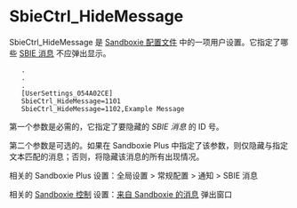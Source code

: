 # SbieCtrl_HideMessage

SbieCtrl_HideMessage 是 [Sandboxie 配置文件](SandboxieIni.md) 中的一项用户设置。它指定了哪些 [SBIE 消息](SBIEMessages.md) 不应弹出显示。
```
   .
   .
   .
   [UserSettings_054A02CE]
   SbieCtrl_HideMessage=1101
   SbieCtrl_HideMessage=1102,Example Message
```

第一个参数是必需的，它指定了要隐藏的 _SBIE 消息_ 的 ID 号。

第二个参数是可选的。如果在 Sandboxie Plus 中指定了该参数，则仅隐藏与指定文本匹配的消息；否则，将隐藏该消息的所有出现情况。

相关的 Sandboxie Plus 设置：全局设置 > 常规配置 > 通知 > SBIE 消息

相关的 [Sandboxie 控制](SandboxieControl.md) 设置：[来自 Sandboxie 的消息](MessagesFromSandboxie.md) 弹出窗口
